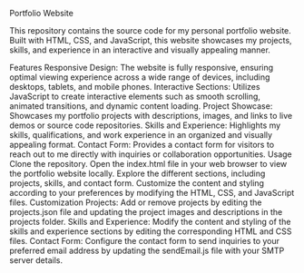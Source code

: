 
Portfolio Website

This repository contains the source code for my personal portfolio website. Built with HTML, CSS, and JavaScript, this website showcases my projects, skills, and experience in an interactive and visually appealing manner.

Features
Responsive Design: The website is fully responsive, ensuring optimal viewing experience across a wide range of devices, including desktops, tablets, and mobile phones.
Interactive Sections: Utilizes JavaScript to create interactive elements such as smooth scrolling, animated transitions, and dynamic content loading.
Project Showcase: Showcases my portfolio projects with descriptions, images, and links to live demos or source code repositories.
Skills and Experience: Highlights my skills, qualifications, and work experience in an organized and visually appealing format.
Contact Form: Provides a contact form for visitors to reach out to me directly with inquiries or collaboration opportunities.
Usage
Clone the repository.
Open the index.html file in your web browser to view the portfolio website locally.
Explore the different sections, including projects, skills, and contact form.
Customize the content and styling according to your preferences by modifying the HTML, CSS, and JavaScript files.
Customization
Projects: Add or remove projects by editing the projects.json file and updating the project images and descriptions in the projects folder.
Skills and Experience: Modify the content and styling of the skills and experience sections by editing the corresponding HTML and CSS files.
Contact Form: Configure the contact form to send inquiries to your preferred email address by updating the sendEmail.js file with your SMTP server details.
